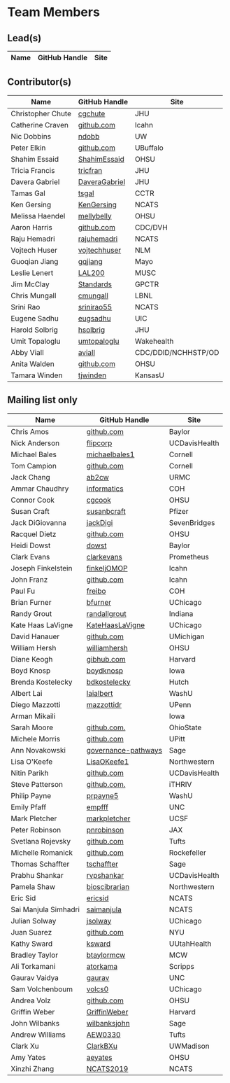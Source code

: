 # Team Members

## Lead(s)
Name | GitHub Handle | Site
-- | -- | --

## Contributor(s)
Name | GitHub Handle | Site
-- | -- | --
Christopher Chute | [cgchute](https://github.com/cgchute) | JHU
Catherine  Craven | [github.com](http://github.com) | Icahn
Nic Dobbins | [ndobb](https://github.com/ndobb) | UW
Peter Elkin | [github.com](http://github.com) | UBuffalo
Shahim Essaid | [ShahimEssaid](http://github.com/ShahimEssaid) | OHSU
Tricia Francis | [tricfran](http://github.com/tricfran) | JHU
Davera Gabriel | [DaveraGabriel](http://github.com/DaveraGabriel) | JHU
Tamas Gal | [tsgal](https://github.com/tsgal) | CCTR
Ken Gersing | [KenGersing](https://github.com/KenGersing) | NCATS
Melissa Haendel | [mellybelly](http://github.com/mellybelly) | OHSU
Aaron Harris | [github.com](http://github.com) | CDC/DVH
Raju Hemadri | [rajuhemadri](https://github.com/rajuhemadri) | NCATS
Vojtech Huser | [vojtechhuser](https://github.com/vojtechhuser) | NLM
Guoqian Jiang | [gqjiang](https://github.com/gqjiang) | Mayo
Leslie Lenert | [LAL200](https://github.com/LAL200) | MUSC
Jim McClay | [Standards](https://github.com/UNMCClinicalInfromatics/Standards) | GPCTR
Chris Mungall | [cmungall](https://github.com/cmungall) | LBNL
Srini Rao | [srinirao55](http://github.com/srinirao55) | NCATS
Eugene Sadhu | [eugsadhu](https://github.com/eugsadhu) | UIC
Harold Solbrig | [hsolbrig](http://github.com/hsolbrig) | JHU
Umit Topaloglu | [umtopaloglu](http://GitHub.com/umtopaloglu) | Wakehealth
Abby Viall | [aviall](https://github.com/aviall) | CDC/DDID/NCHHSTP/OD
Anita Walden | [github.com]( http://github.com) | OHSU
Tamara Winden | [tjwinden](http://github.com/tjwinden) | KansasU

## Mailing list only
Name | GitHub Handle | Site
-- | -- | --
Chris Amos | [github.com](http://github.com) | Baylor
Nick Anderson | [flipcorp](https://github.com/flipcorp) | UCDavisHealth
Michael Bales | [michaelbales1](http://github.com/michaelbales1) | Cornell
Tom Campion | [github.com](http://github.com) | Cornell
Jack Chang | [ab2cw](https://github.com/ab2cw) | URMC
Ammar Chaudhry | [informatics](https://github.com/achaudhry615/informatics) | COH
Connor Cook | [cgcook](https://github.com/cgcook) | OHSU
Susan Craft | [susanbcraft](https://github.com/susanbcraft) | Pfizer
Jack DiGiovanna | [jackDigi](https://github.com/jackDigi) | SevenBridges
Racquel Dietz | [github.com](http://github.com) | OHSU
Heidi Dowst | [dowst](https://github.com/dowst) | Baylor
Clark Evans | [clarkevans](https://github.com/clarkevans) | Prometheus
Joseph Finkelstein | [finkeljOMOP](http://github.com/finkeljOMOP) | Icahn
John Franz | [github.com](http://github.com) | Icahn
Paul Fu | [freibo](http://github.com/freibo) | COH
Brian Furner | [bfurner](https://github.com/bfurner) | UChicago
Randy Grout | [randallgrout](https://github.com/randallgrout) | Indiana
Kate Haas LaVigne | [KateHaasLaVigne](https://github.com/KateHaasLaVigne) | UChicago
David Hanauer | [github.com](http://github.com) | UMichigan
William Hersh | [williamhersh](https://github.com/williamhersh) | OHSU
Diane Keogh | [gibhub.com](http://gibhub.com) | Harvard
Boyd Knosp | [boydknosp](http://github.com/boydknosp) | Iowa
Brenda Kostelecky | [bdkostelecky](http://github.com/bdkostelecky) | Hutch
Albert Lai | [laialbert](https://github.com/laialbert) | WashU
Diego Mazzotti | [mazzottidr](https://github.com/mazzottidr) | UPenn
Arman Mikaili | [](https://github.com/amikaili/) | Iowa
Sarah Moore | [github.com.](http://github.com.) | OhioState
Michele Morris | [github.com](http://github.com) | UPitt
Ann Novakowski | [governance-pathways](https://github.com/data2health/governance-pathways) | Sage
Lisa O'Keefe | [LisaOKeefe1](https://github.com/LisaOKeefe1) | Northwestern
Nitin Parikh | [github.com](http://github.com) | UCDavisHealth
Steve Patterson | [github.com.](http://github.com.) | iTHRIV
Philip Payne | [prpayne5](http://github.com/prpayne5) | WashU
Emily Pfaff | [empfff](http://github.com/empfff) | UNC
Mark Pletcher | [markpletcher](https://github.com/markpletcher) | UCSF
Peter Robinson | [pnrobinson](http://github.com/pnrobinson) | JAX
Svetlana Rojevsky | [github.com](http://github.com) | Tufts
Michelle Romanick | [github.com](http://github.com) | Rockefeller
Thomas Schaffter | [tschaffter](https://github.com/tschaffter) | Sage
Prabhu Shankar | [rvpshankar](https://github.com/rvpshankar) | UCDavisHealth
Pamela Shaw | [bioscibrarian](https://github.com/bioscibrarian) | Northwestern
Eric Sid | [ericsid](https://github.com/ericsid) | NCATS
Sai Manjula Simhadri | [saimanjula](https://github.com/saimanjula) | NCATS
Julian Solway | [jsolway](http://github.com/jsolway) | UChicago
Juan Suarez | [github.com](http://github.com) | NYU
Kathy Sward | [ksward](https://github.com/ksward) | UUtahHealth
Bradley Taylor | [btaylormcw](https://github.com/btaylormcw) | MCW
Ali Torkamani | [atorkama](https://github.com/atorkama) | Scripps
Gaurav Vaidya | [gaurav](https://github.com/gaurav) | UNC
Sam Volchenboum | [volcs0](https://github.com/volcs0) | UChicago
Andrea Volz | [github.com](http://github.com) | OHSU
Griffin Weber | [GriffinWeber](https://github.com/GriffinWeber) | Harvard
John Wilbanks | [wilbanksjohn](http://github.com/wilbanksjohn) | Sage
Andrew Williams | [AEW0330](http://github.com/AEW0330) | Tufts
Clark Xu | [ClarkBXu](https://github.com/ClarkBXu) | UWMadison
Amy Yates | [aeyates](https://github.com/aeyates) | OHSU
Xinzhi Zhang | [NCATS2019](https://github.com/NCATS2019) | NCATS

